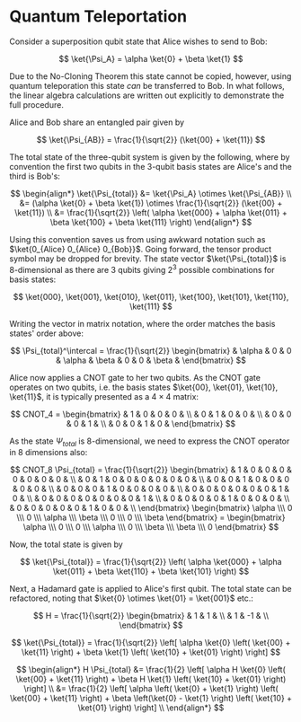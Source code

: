 # Quantum Teleportation

Consider a superposition qubit state that Alice wishes to send to Bob:

$$
    \ket{\Psi_A} = \alpha \ket{0}  + \beta \ket{1}
$$

Due to the No-Cloning Theorem this state cannot be copied, however, using quantum teleporation this state _can_ be transferred to Bob. In what follows, the linear algebra calculations are written out explicitly to demonstrate the full procedure.

Alice and Bob share an entangled pair given by

$$
    \ket{\Psi_{AB}} = \frac{1}{\sqrt{2}} (\ket{00} + \ket{11})
$$

The total state of the three-qubit system is given by the following, where by convention the first two qubits in the 3-qubit basis states are Alice's and the third is Bob's:

$$
    \begin{align*}
        \ket{\Psi_{total}} &= \ket{\Psi_A} \otimes \ket{\Psi_{AB}} \\
        &= (\alpha \ket{0}  + \beta \ket{1}) \otimes \frac{1}{\sqrt{2}} (\ket{00} + \ket{11}) \\
        &= \frac{1}{\sqrt{2}} \left( \alpha \ket{000} + \alpha \ket{011} + \beta \ket{100} + \beta \ket{111} \right)
    \end{align*}
$$

Using this convention saves us from using awkward notation such as $\ket{0_{Alice} 0_{Alice} 0_{Bob}}$. Going forward, the tensor product symbol may be dropped for brevity. The state vector $\ket{\Psi_{total}}$ is 8-dimensional as there are  3 qubits giving $2^3$ possible combinations for basis states:

$$
    \ket{000}, \ket{001}, \ket{010}, \ket{011}, \ket{100}, \ket{101}, \ket{110}, \ket{111}
$$

Writing the vector in matrix notation, where the order matches the basis states' order above:

$$
    \Psi_{total}^\intercal = \frac{1}{\sqrt{2}} \begin{bmatrix} & \alpha & 0 & 0 & \alpha & \beta & 0 & 0 & \beta & \end{bmatrix}
$$

Alice now applies a CNOT gate to her two qubits. As the CNOT gate operates on two qubits, i.e. the basis states $\ket{00}, \ket{01}, \ket{10}, \ket{11}$, it is typically presented as a $4 \times 4$ matrix:

$$
    CNOT_4 = \begin{bmatrix}
        & 1 & 0 & 0 & 0 & \\
        & 0 & 1 & 0 & 0 & \\
        & 0 & 0 & 0 & 1 & \\
        & 0 & 0 & 1 & 0 &
    \end{bmatrix}
$$

As the state $\Psi_{total}$ is 8-dimensional, we need to express the CNOT operator in 8 dimensions also:

$$
    CNOT_8 \Psi_{total} = \frac{1}{\sqrt{2}} \begin{bmatrix}
        & 1 & 0 & 0 & 0 & 0 & 0 & 0 & 0 & \\
        & 0 & 1 & 0 & 0 & 0 & 0 & 0 & 0 & \\
        & 0 & 0 & 1 & 0 & 0 & 0 & 0 & 0 & \\
        & 0 & 0 & 0 & 1 & 0 & 0 & 0 & 0 & \\
        & 0 & 0 & 0 & 0 & 0 & 0 & 1 & 0 & \\
        & 0 & 0 & 0 & 0 & 0 & 0 & 0 & 1 & \\
        & 0 & 0 & 0 & 0 & 1 & 0 & 0 & 0 & \\
        & 0 & 0 & 0 & 0 & 0 & 1 & 0 & 0 & \\
    \end{bmatrix}  \begin{bmatrix} \alpha \\\ 0 \\\ 0 \\\ \alpha \\\ \beta \\\ 0 \\\ 0 \\\ \beta \end{bmatrix} = \begin{bmatrix} \alpha \\\ 0 \\\ 0 \\\ \alpha \\\ 0 \\\ \beta \\\ \beta \\\ 0 \end{bmatrix} 
$$

Now, the total state is given by

$$
    \ket{\Psi_{total}} = \frac{1}{\sqrt{2}} \left( \alpha \ket{000} + \alpha \ket{011} + \beta \ket{110} + \beta \ket{101} \right)
$$

Next, a Hadamard gate is applied to Alice's first qubit. The total state can be refactored, noting that $\ket{0} \otimes \ket{01} = \ket{001}$ etc.:

$$
    H = \frac{1}{\sqrt{2}} \begin{bmatrix}
        & 1 & 1 & \\
        & 1 & -1 & \\
    \end{bmatrix}
$$

$$
    \ket{\Psi_{total}} = \frac{1}{\sqrt{2}} \left[ \alpha \ket{0} \left( \ket{00} + \ket{11} \right) + \beta \ket{1} \left( \ket{10} + \ket{01} \right) \right]
$$

$$
    \begin{align*}
        H \Psi_{total} &= \frac{1}{2} \left[ \alpha H \ket{0} \left( \ket{00} + \ket{11} \right) + \beta H \ket{1} \left( \ket{10} + \ket{01} \right) \right] \\
        &= \frac{1}{2} \left[ \alpha \left( \ket{0} + \ket{1} \right) \left( \ket{00} + \ket{11} \right) + \beta \left(\ket{0} - \ket{1} \right) \left( \ket{10} + \ket{01} \right) \right] \\
    \end{align*}
$$


